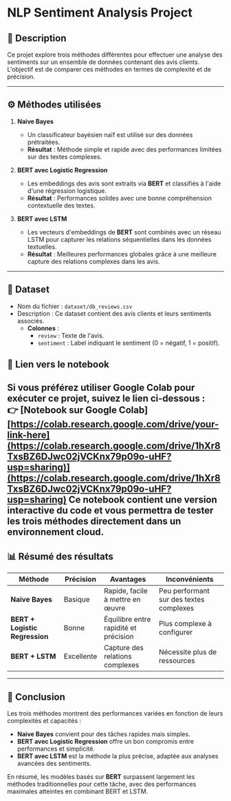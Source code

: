 # **NLP Sentiment Analysis Project**

## 📖 **Description**
Ce projet explore trois méthodes différentes pour effectuer une analyse des sentiments sur un ensemble de données contenant des avis clients. L'objectif est de comparer ces méthodes en termes de complexité et de précision.

---

## ⚙️ **Méthodes utilisées**
1. **Naive Bayes**
   - Un classificateur bayésien naïf est utilisé sur des données prétraitées.  
   - **Résultat** : Méthode simple et rapide avec des performances limitées sur des textes complexes.

2. **BERT avec Logistic Regression**
   - Les embeddings des avis sont extraits via **BERT** et classifiés à l'aide d'une régression logistique.  
   - **Résultat** : Performances solides avec une bonne compréhension contextuelle des textes.

3. **BERT avec LSTM**
   - Les vecteurs d'embeddings de **BERT** sont combinés avec un réseau LSTM pour capturer les relations séquentielles dans les données textuelles.  
   - **Résultat** : Meilleures performances globales grâce à une meilleure capture des relations complexes dans les avis.

---
## 📂 **Dataset**
- Nom du fichier : `dataset/db_reviews.csv`
- Description : Ce dataset contient des avis clients et leurs sentiments associés.
  - **Colonnes** :
    - `review` : Texte de l'avis.
    - `sentiment` : Label indiquant le sentiment (0 = négatif, 1 = positif).

## 📝 **Lien vers le notebook**
Si vous préférez utiliser Google Colab pour exécuter ce projet, suivez le lien ci-dessous :  
👉 [**Notebook sur Google Colab**]  [https://colab.research.google.com/drive/your-link-here](https://colab.research.google.com/drive/1hXr8TxsBZ6DJwc02jVCKnx79p09o-uHF?usp=sharing)](https://colab.research.google.com/drive/1hXr8TxsBZ6DJwc02jVCKnx79p09o-uHF?usp=sharing)
Ce notebook contient une version interactive du code et vous permettra de tester les trois méthodes directement dans un environnement cloud.
---
## 📊 **Résumé des résultats**
| Méthode                  | Précision   | Avantages                              | Inconvénients                          |
|--------------------------|-------------|----------------------------------------|----------------------------------------|
| **Naive Bayes**          | Basique     | Rapide, facile à mettre en œuvre       | Peu performant sur des textes complexes |
| **BERT + Logistic Regression** | Bonne        | Équilibre entre rapidité et précision | Plus complexe à configurer            |
| **BERT + LSTM**          | Excellente  | Capture des relations complexes        | Nécessite plus de ressources           |

---

## 📝 **Conclusion**
Les trois méthodes montrent des performances variées en fonction de leurs complexités et capacités :
- **Naive Bayes** convient pour des tâches rapides mais simples.
- **BERT avec Logistic Regression** offre un bon compromis entre performances et simplicité.
- **BERT avec LSTM** est la méthode la plus précise, adaptée aux analyses avancées des sentiments.

En résumé, les modèles basés sur **BERT** surpassent largement les méthodes traditionnelles pour cette tâche, avec des performances maximales atteintes en combinant BERT et LSTM.


